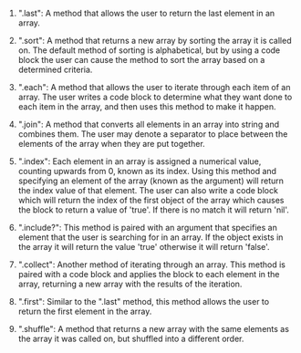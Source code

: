 1. ".last": A method that allows the user to return the last element in an array.

2. ".sort": A method that returns a new array by sorting the array it is called on. The default method of sorting is alphabetical, but by using a code block the user can cause the method to sort the array based on a determined criteria.

3. ".each": A method that allows the user to iterate through each item of an array. The user writes a code block to determine what they want done to each item in the array, and then uses this method to make it happen.

4. ".join": A method that converts all elements in an array into string and combines them. The user may denote a separator to place between the elements of the array when they are put together.

5. ".index": Each element in an array is assigned a numerical value, counting upwards from 0, known as its index. Using this method and specifying an element of the array (known as the argument) will return the index value of that element. The user can also write a code block which will return the index of the first object of the array which causes the block to return a value of 'true'. If there is no match it will return 'nil'.

6. ".include?": This method is paired with an argument that specifies an element that the user is searching for in an array. If the object exists in the array it will return the value 'true' otherwise it will return 'false'.

7. ".collect": Another method of iterating through an array. This method is paired with a code block and applies the block to each element in the array, returning a new array with the results of the iteration.

8. ".first": Similar to the ".last" method, this method allows the user to return the first element in the array.

9. ".shuffle": A method that returns a new array with the same elements as the array it was called on, but shuffled into a different order.
